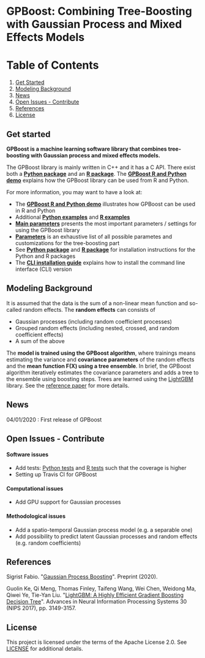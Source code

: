 GPBoost: Combining Tree-Boosting with Gaussian Process and Mixed Effects Models
===============================================================================

# Table of Contents
1. [Get Started](#get-started)
2. [Modeling Background](#modeling-background)
3. [News](#news)
4. [Open Issues - Contribute](#open-issues---contribute)
5. [References](#references)
6. [License](#license)


## Get started

**GPBoost is a machine learning software library that combines tree-boosting with Gaussian process and mixed effects models.**

The GPBoost library is mainly written in C++ and it has a C API. There exist both a [**Python package**](https://github.com/fabsig/GPBoost/tree/master/python-package) and an [**R package**](https://github.com/fabsig/GPBoost/tree/master/R-package). The [**GPBoost R and Python demo**](https://github.com/fabsig/GPBoost/tree/master/examples/GPBoost_demo.html) explains how the GPBoost library can be used from R and Python.

For more information, you may want to have a look at:

* The [**GPBoost R and Python demo**](https://github.com/fabsig/GPBoost/tree/master/examples/GPBoost_demo.html) illustrates how GPBoost can be used in R and Python
* Additional [**Python examples**](https://github.com/fabsig/GPBoost/tree/master/examples/python-guide) and [**R examples**](https://github.com/fabsig/GPBoost/tree/master/R-package/demo)
* [**Main parameters**](https://github.com/fabsig/GPBoost/blob/master/docs/Main_parameters.rst) presents the most important parameters / settings for using the GPBoost library
* [**Parameters**](https://github.com/fabsig/GPBoost/blob/master/docs/Parameters.rst) is an exhaustive list of all possible parametes and customizations for the tree-boosting part
* See [**Python package**](https://github.com/fabsig/GPBoost/tree/master/python-package) and [**R package**](https://github.com/fabsig/GPBoost/tree/master/R-package) for installation instructions for the Python and R packages
* The [**CLI installation guide**](https://github.com/fabsig/GPBoost/blob/master/docs/Installation_guide.rst) explains how to install the command line interface (CLI) version


## Modeling Background
It is assumed that the data is the sum of a non-linear mean function and so-called random effects. The **random effects** can consists of

- Gaussian processes (including random coefficient processes)
- Grouped random effects (including nested, crossed, and random coefficient effects)
- A sum of the above

The **model is trained using the GPBoost algorithm**, where trainings means estimating the variance and **covariance parameters** of the random effects and the **mean function F(X) using a tree ensemble**. In brief, the GPBoost algorithm iteratively estimates the covariance parameters and adds a tree to the ensemble using boosting steps. Trees are learned using the [LightGBM](https://github.com/microsoft/LightGBM/) library. See the [reference paper](XXX) for more details.

## News

04/01/2020 : First release of GPBoost

## Open Issues - Contribute

#### Software issues
- Add tests: [Python tests](https://github.com/fabsig/GPBoost/tree/master/tests) and [R tests](https://github.com/fabsig/GPBoost/tree/master/R-package/tests) such that the coverage is higher
- Setting up Travis CI for GPBoost 

#### Computational issues
- Add GPU support for Gaussian processes

#### Methodological issues
- Add a spatio-temporal Gaussian process model (e.g. a separable one)
- Add possibility to predict latent Gaussian processes and random effects (e.g. random coefficients)

## References

Sigrist Fabio. "[Gaussian Process Boosting](https://arxiv.org/abs/XXX)". Preprint (2020).

Guolin Ke, Qi Meng, Thomas Finley, Taifeng Wang, Wei Chen, Weidong Ma, Qiwei Ye, Tie-Yan Liu. "[LightGBM: A Highly Efficient Gradient Boosting Decision Tree](https://papers.nips.cc/paper/6907-lightgbm-a-highly-efficient-gradient-boosting-decision-tree)". Advances in Neural Information Processing Systems 30 (NIPS 2017), pp. 3149-3157.

## License

This project is licensed under the terms of the Apache License 2.0. See [LICENSE](https://github.com/fabsig/GPBoost/blob/master/LICENSE) for additional details.
